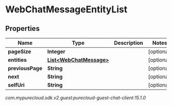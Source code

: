 # WebChatMessageEntityList


## Properties

| Name | Type | Description | Notes |
| ------------ | ------------- | ------------- | ------------- |
| **pageSize** | **Integer** |  |  [optional] |
| **entities** | [**List&lt;WebChatMessage&gt;**](WebChatMessage) |  |  [optional] |
| **previousPage** | **String** |  |  [optional] |
| **next** | **String** |  |  [optional] |
| **selfUri** | **String** |  |  [optional] |




_com.mypurecloud.sdk.v2.guest:purecloud-guest-chat-client:15.1.0_